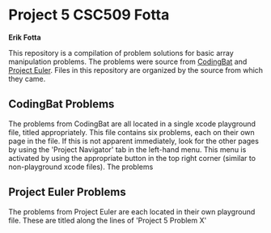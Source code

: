 # Project 5 CSC509 Fotta
__Erik Fotta__

This repository is a compilation of problem solutions for basic array manipulation problems. The problems were source from [CodingBat](https://codingbat.com/java) and [Project Euler](https://projecteuler.net/problem=22). Files in this repository are organized by the source from which they came. 


## CodingBat Problems

The problems from CodingBat are all located in a single xcode playground file, titled appropriately. This file contains six problems, each on their own page in the file. If this is not apparent immediately, look for the other pages by using the 'Project Navigator' tab in the left-hand menu. This menu is activated by using the appropriate button in the top right corner (similar to non-playground xcode files). The problems


## Project Euler Problems

The problems from Project Euler are each located in their own playground file. These are titled along the lines of 'Project 5 Problem X'

